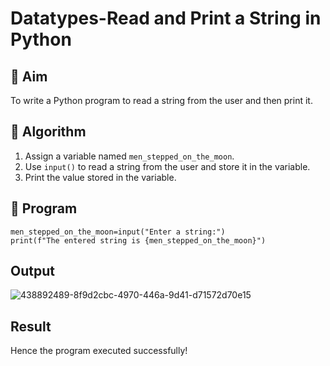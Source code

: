 # Datatypes-Read and Print a String in Python

## 🎯 Aim
To write a Python program to read a string from the user and then print it.

## 🧠 Algorithm
1. Assign a variable named `men_stepped_on_the_moon`.
2. Use `input()` to read a string from the user and store it in the variable.
3. Print the value stored in the variable.

## 🧾 Program
```
men_stepped_on_the_moon=input("Enter a string:")
print(f"The entered string is {men_stepped_on_the_moon}")
```
## Output
![438892489-8f9d2cbc-4970-446a-9d41-d71572d70e15](https://github.com/user-attachments/assets/37d8516c-c109-4009-92b7-c16cafc326d3)

## Result
Hence the program executed successfully!
